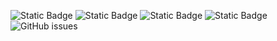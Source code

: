 ![Static Badge](https://img.shields.io/badge/blacklists-60-000000) ![Static Badge](https://img.shields.io/badge/blacklisted-2840746-cc0000) ![Static Badge](https://img.shields.io/badge/whitelisted-2245-00CC00) ![Static Badge](https://img.shields.io/badge/streaming_blacklist-28107-000000) ![GitHub issues](https://img.shields.io/github/issues/fabriziosalmi/blacklists)
